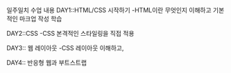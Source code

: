 일주일치 수업 내용
DAY1::HTML/CSS 시작하기
-HTML이란 무엇인지 이해하고 기본적인 마크업 작성 학습

DAY2::CSS
-CSS 본격적인 스타일링을 직접 적용

DAY3:: 웹 레이아웃
-CSS 레이아웃 이해하고,

DAY4:: 반응형 웹과 부트스트랩